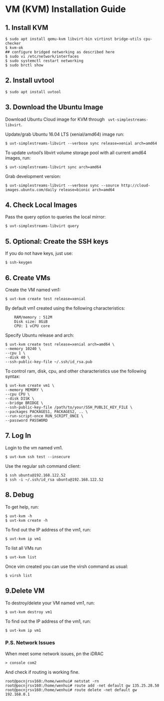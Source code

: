 
# VM (KVM) Installation Guide

## 1. Install KVM
```
$ sudo apt install qemu-kvm libvirt-bin virtinst bridge-utils cpu-checker
$ kvm-ok
## configure bridged networking as described here
$ sudo vi /etc/network/interfaces
$ sudo systemctl restart networking
$ sudo brctl show
```

## 2. Install uvtool
```
$ sudo apt install uvtool
```

## 3. Download the Ubuntu Image 

Download Ubuntu Cloud image for KVM through ` uvt-simplestreams-libvirt`.

Update/grab Ubuntu 16.04 LTS (xenial/amd64) image run:

```
$ uvt-simplestreams-libvirt --verbose sync release=xenial arch=amd64
```
To update uvtool’s libvirt volume storage pool with all current amd64 images, run:

```
$ uvt-simplestreams-libvirt sync arch=amd64
```

Grab development version:
```
$ uvt-simplestreams-libvirt --verbose sync --source http://cloud-images.ubuntu.com/daily release=bionic arch=amd64
```

## 4. Check Local Images

Pass the query option to queries the local mirror:
```
$ uvt-simplestreams-libvirt query 
```

## 5. Optional: Create the SSH keys

If you do not have keys, just use:

```
$ ssh-keygen
```

## 6. Create VMs

Create the VM named vm1:
```
$ uvt-kvm create test release=xenial
```
By default vm1 created using the following characteristics:
```
    RAM/memory : 512M
    Disk size: 8GiB
    CPU: 1 vCPU core
```

Specify Ubuntu release and arch:

```
$ uvt-kvm create test release=xenial arch=amd64 \
--memory 10240 \
--cpu 1 \
--disk 40 \
--ssh-public-key-file ~/.ssh/id_rsa.pub
```

To control ram, disk, cpu, and other characteristics use the following syntax:

```
$ uvt-kvm create vm1 \
--memory MEMORY \
--cpu CPU \
--disk DISK \
--bridge BRIDGE \
--ssh-public-key-file /path/to/your/SSH_PUBLIC_KEY_FILE \
--packages PACKAGES1, PACKAGES2, .. \
--run-script-once RUN_SCRIPT_ONCE \
--password PASSWORD
```


## 7. Log In

Login to the vm named vm1.

```
$ uvt-kvm ssh test --insecure
```

Use the regular ssh command client:

```
$ ssh ubuntu@192.168.122.52
$ ssh -i ~/.ssh/id_rsa ubuntu@192.168.122.52
```

## 8. Debug

To get help, run:

```
$ uvt-kvm -h
$ uvt-kvm create -h
```
To find out the IP address of the vm1, run:

```
$ uvt-kvm ip vm1
```

To list all VMs run

```
$ uvt-kvm list
```

Once vim created you can use the virsh command as usual:

```
$ virsh list
```

## 9.Delete VM

To destroy/delete your VM named vm1, run:

```
$ uvt-kvm destroy vm1
```

To find out the IP address of the vm1, run:

```
$ uvt-kvm ip vm1
```

### P.S. Network Issues

When meet some network issues, pn the iDRAC
```
> console com2
```
And check if routing is working fine.

```
root@pocnjrsv160:/home/wenhui# netstat -rn
root@pocnjrsv160:/home/wenhui# route add -net default gw 135.25.28.50
root@pocnjrsv160:/home/wenhui# route delete -net default gw 192.168.0.1
```
